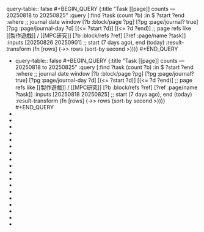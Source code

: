 query-table:: false
#+BEGIN_QUERY
{:title "Task [[page]] counts — 20250818  to 20250825"
 :query
 [:find ?task (count ?b)
  :in $ ?start ?end
  :where
  ;; journal date window
  [?b :block/page ?pg]
  [?pg :page/journal? true]
  [?pg :page/journal-day ?d]
  [(<= ?start ?d)] [(<= ?d ?end)]
  ;; page refs like [[製作遊戲]] / [[MPC研究]]
  [?b :block/refs ?ref]
  [?ref :page/name ?task]]
 :inputs [20250826 20250901]  ;; start (7 days ago), end (today)
 :result-transform (fn [rows]
                     (->> rows (sort-by second >)))}
#+END_QUERY

- query-table:: false
  #+BEGIN_QUERY
  {:title "Task [[page]] counts — 20250818  to 20250825"
   :query
   [:find ?task (count ?b)
    :in $ ?start ?end
    :where
    ;; journal date window
    [?b :block/page ?pg]
    [?pg :page/journal? true]
    [?pg :page/journal-day ?d]
    [(<= ?start ?d)] [(<= ?d ?end)]
    ;; page refs like [[製作遊戲]] / [[MPC研究]]
    [?b :block/refs ?ref]
    [?ref :page/name ?task]]
   :inputs [20250818 20250825]  ;; start (7 days ago), end (today)
   :result-transform (fn [rows]
                       (->> rows (sort-by second >)))}
  #+END_QUERY
-
-
-
-
-
-
-
-
-
-
-
-
-
-
-
-
-
-